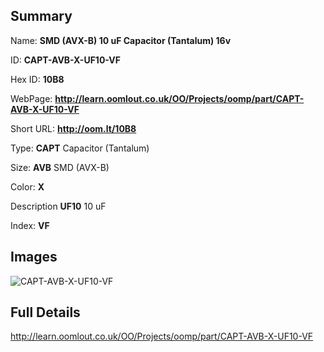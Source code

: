 

## Summary
 
Name: __SMD (AVX-B) 10 uF Capacitor (Tantalum) 16v__

ID: __CAPT-AVB-X-UF10-VF__

Hex ID: __10B8__

WebPage: __http://learn.oomlout.co.uk/OO/Projects/oomp/part/CAPT-AVB-X-UF10-VF__

Short URL: __http://oom.lt/10B8__


Type: __CAPT__ Capacitor (Tantalum) 

Size: __AVB__ SMD (AVX-B) 

Color: __X__  

Description __UF10__ 10 uF 

Index: __VF__


## Images
![CAPT-AVB-X-UF10-VF](http://oomlout.com/oomp-gen/parts/CAPT-AVB-X-UF10-VF/CAPT-AVB-X-UF10-VF_420.jpg)



## Full Details

 http://learn.oomlout.co.uk/OO/Projects/oomp/part/CAPT-AVB-X-UF10-VF














